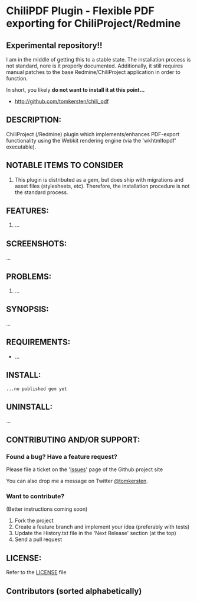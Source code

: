 # ChiliPDF Plugin - Flexible PDF exporting for ChiliProject/Redmine

## Experimental repository!!

I am in the middle of getting this to a stable state. The installation
process is not standard, nore is it properly documented. Additionally,
it still requires manual patches to the base Redmine/ChiliProject application
in order to function.

In short, you likely **do not want to install it at this point...**


* http://github.com/tomkersten/chili_pdf

## DESCRIPTION:

ChiliProject (/Redmine) plugin which implements/enhances PDF-export functionality using the Webkit rendering engine (via the 'wkhtmltopdf' executable).

## NOTABLE ITEMS TO CONSIDER

1. This plugin is distributed as a gem, but does ship with migrations
   and asset files (stylesheets, etc). Therefore, the installation
   procedure is not the standard process.

## FEATURES:

1. ...

## SCREENSHOTS:

...

## PROBLEMS:

1. ...

## SYNOPSIS:

...

## REQUIREMENTS:

* ...

## INSTALL:

```
...no published gem yet
```


## UNINSTALL:

...

## CONTRIBUTING AND/OR SUPPORT:

### Found a bug? Have a feature request?

Please file a ticket on the '[Issues](https://github.com/tomkersten/chili_pdf/issues)'
page of the Github project site

You can also drop me a message on Twitter [@tomkersten](http://twitter.com/tomkersten).

### Want to contribute?

(Better instructions coming soon)

1. Fork the project
1. Create a feature branch and implement your idea (preferably with
   tests)
1. Update the History.txt file in the 'Next Release' section (at the top)
1. Send a pull request

## LICENSE:

Refer to the [LICENSE](https://github.com/tomkersten/chili_pdf/blob/master/LICENSE) file

## Contributors (sorted alphabetically)

